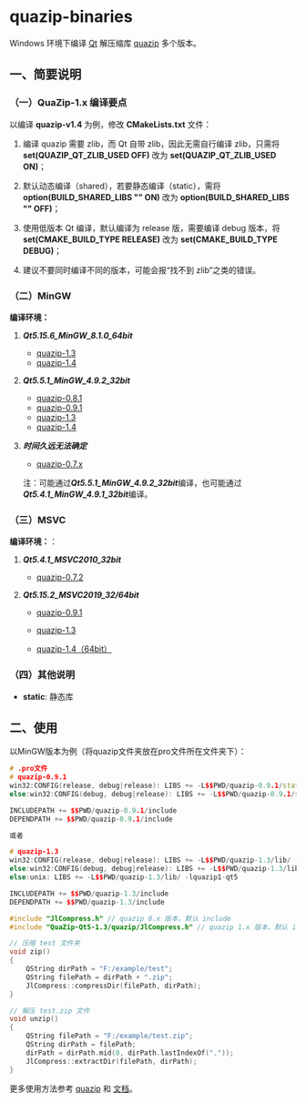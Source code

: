 # quazip-binaries
Windows 环境下编译 [Qt](https://www.qt.io/) 解压缩库 [quazip](https://github.com/stachenov/quazip) 多个版本。

## 一、简要说明

### （一）QuaZip-1.x 编译要点

以编译 **quazip-v1.4** 为例，修改 **CMakeLists.txt** 文件：

1. 编译 quazip 需要 zlib，而 Qt 自带 zlib，因此无需自行编译 zlib，只需将 **set(QUAZIP_QT_ZLIB_USED OFF)** 改为 **set(QUAZIP_QT_ZLIB_USED ON)**；

2. 默认动态编译（shared），若要静态编译（static），需将 **option(BUILD_SHARED_LIBS "" ON)** 改为 **option(BUILD_SHARED_LIBS "" OFF)**；

3. 使用低版本 Qt 编译，默认编译为 release 版，需要编译 debug 版本，将 **set(CMAKE_BUILD_TYPE RELEASE)** 改为 **set(CMAKE_BUILD_TYPE DEBUG)**；

4. 建议不要同时编译不同的版本，可能会报“找不到 zlib”之类的错误。


### （二）MinGW

**编译环境：**

1. ***Qt5.15.6_MinGW_8.1.0_64bit***

   - [quazip-1.3](https://github.com/snolkmg/quazip-binaries/releases/download/1.0/quazip-1.3-Qt.5.15.6-mingw64.zip) 
   - [quazip-1.4](https://github.com/snolkmg/quazip-binaries/releases/download/1.4/quazip-1.4-Qt_5.15.6-win64-mingw810.zip) 
2. ***Qt5.5.1_MinGW_4.9.2_32bit***

   - [quazip-0.8.1](https://github.com/snolkmg/quazip-binaries/releases/download/1.0/quazip-0.8.1-Qt5.5.1-mingw.zip)
   - [quazip-0.9.1](https://github.com/snolkmg/quazip-binaries/releases/download/1.0/quazip-0.9.1-Qt5.5.1-mingw.zip)
   - [quazip-1.3](https://github.com/snolkmg/quazip-binaries/releases/download/1.0/quazip-1.3-Qt5.5.1-mingw.zip) 
   - [quazip-1.4](https://github.com/snolkmg/quazip-binaries/releases/download/1.4/quazip-1.4-Qt_5.5.1-win32-mingw492.zip) 

3. ***时间久远无法确定***

   - [quazip-0.7.x](https://github.com/snolkmg/quazip-binaries/releases/download/1.0/quazip-0.7.x-mingw.zip)

   注：可能通过***Qt5.5.1_MinGW_4.9.2_32bit***编译，也可能通过***Qt5.4.1_MinGW_4.9.1_32bit***编译。

### （三）MSVC

**编译环境：**：

1. ***Qt5.4.1_MSVC2010_32bit***
   - [quazip-0.7.2](https://github.com/snolkmg/quazip-binaries/releases/download/1.0/quazip-0.7.2-Qt-5.4.1-msvc2010.zip)

2. ***Qt5.15.2_MSVC2019_32/64bit***
   - [quazip-0.9.1](https://github.com/snolkmg/quazip-binaries/releases/download/1.0/quazip-0.9.1-Qt5.15.2-msvc2019.zip)

   - [quazip-1.3](https://github.com/snolkmg/quazip-binaries/releases/download/1.0/quazip-1.3-Qt5.15.2-msvc2019.zip)

   - [quazip-1.4（64bit）](https://github.com/snolkmg/quazip-binaries/releases/download/1.4/quazip-1.4-Qt_5.15.2-win64-msvc2019.zip)

### （四）其他说明

- **static**: 静态库

## 二、使用

以MinGW版本为例（将quazip文件夹放在pro文件所在文件夹下）：

```cpp
# .pro文件
# quazip-0.9.1
win32:CONFIG(release, debug|release): LIBS += -L$$PWD/quazip-0.9.1/static/ -lquazip
else:win32:CONFIG(debug, debug|release): LIBS += -L$$PWD/quazip-0.9.1/static/ -lquazipd

INCLUDEPATH += $$PWD/quazip-0.9.1/include
DEPENDPATH += $$PWD/quazip-0.9.1/include

或者

# quazip-1.3
win32:CONFIG(release, debug|release): LIBS += -L$$PWD/quazip-1.3/lib/ -lquazip1-qt5
else:win32:CONFIG(debug, debug|release): LIBS += -L$$PWD/quazip-1.3/lib/ -lquazip1-qt5d
else:unix: LIBS += -L$$PWD/quazip-1.3/lib/ -lquazip1-qt5

INCLUDEPATH += $$PWD/quazip-1.3/include
DEPENDPATH += $$PWD/quazip-1.3/include
```

```cpp
#include "JlCompress.h" // quazip 0.x 版本，默认 include
#include "QuaZip-Qt5-1.3/quazip/JlCompress.h" // quazip 1.x 版本，默认 include

// 压缩 test 文件夹
void zip()
{
    QString dirPath = "F:/example/test";
    QString filePath = dirPath + ".zip";
    JlCompress::compressDir(filePath, dirPath);
}

// 解压 test.zip 文件
void unzip()
{
    QString filePath = "F:/example/test.zip";
    QString dirPath = filePath;
    dirPath = dirPath.mid(0, dirPath.lastIndexOf("."));
    JlCompress::extractDir(filePath, dirPath);
}

```

更多使用方法参考 [quazip](https://github.com/stachenov/quazip) 和 [文档](https://stachenov.github.io/quazip/)。

